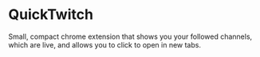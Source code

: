 # QuickTwitch
Small, compact chrome extension that shows you your followed channels, which are live, and allows you to click to open in new tabs.

